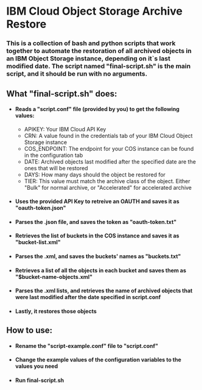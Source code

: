 # IBM Cloud Object Storage Archive Restore

### This is a collection of bash and python scripts that work together to automate the restoration of all archived objects in an IBM Object Storage instance, depending on it`s last modified date. The script named "final-script.sh" is the main script, and it should be run with no arguments.
## What \"final-script.sh\"  does:
- #### Reads a \"script.conf\" file (provided by you) to get the following values:
  - APIKEY: Your IBM Cloud API Key
  - CRN: A value found in the credentials tab of your IBM Cloud Object Storage instance
  - COS_ENDPOINT: The endpoint for your COS instance can be found in the configuration tab
  - DATE: Archived objects last modified after the specified date are the ones that will be restored
  - DAYS: How many days should the object be restored for
  - TIER: This value must match the archive class of the object. Either \"Bulk\" for normal archive, or \"Accelerated\" for accelerated archive
- #### Uses the provided API Key to retreive an OAUTH and saves it as \"oauth-token.json\"
- #### Parses the .json file, and saves the token as \"oauth-token.txt\"
- #### Retrieves the list of buckets in the COS instance and saves it as \"bucket-list.xml\"
- #### Parses the .xml, and saves the buckets\' names as \"buckets.txt\"
- #### Retrieves a list of all the objects in each bucket and saves them as \"$bucket-name-objects.xml\"
- #### Parses the .xml lists, and retrieves the name of archived objects that were last modified after the date specified in script.conf
- #### Lastly, it restores those objects
## How to use:
- #### Rename the \"script-example.conf\" file to \"script.conf\"
- #### Change the example values of the configuration variables to the values you need
- #### Run final-script.sh
